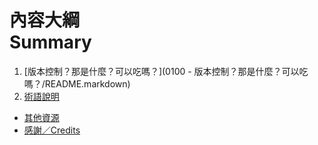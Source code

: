 # 內容大綱<br />Summary
1. [版本控制？那是什麼？可以吃嗎？](0100 - 版本控制？那是什麼？可以吃嗎？/README.markdown)
1. [術語說明](GLOSSARY.markdown)
* [其他資源](其他資源.markdown)
* [感謝／Credits](感謝.markdown)